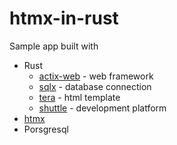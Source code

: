 # htmx-in-rust

Sample app built with

- Rust
    - [actix-web](https://actix.rs/) - web framework
    - [sqlx](https://github.com/launchbadge/sqlx) - database connection
    - [tera](https://keats.github.io/tera/) - html template
    - [shuttle](https://www.shuttle.rs/) - development platform
- [htmx](https://htmx.org/)
- Porsgresql
